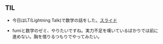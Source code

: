 ## TIL

* 今日はLT(Lightning Talk)で数学の話をした。[スライド](https://docs.google.com/presentation/d/1se6KxuPz-dor2qkh6_6et6dTxPK5UeLrGhFfsdHJcLU/edit?usp=sharing)

* fumiと数学のゼミ、やりたいですね。実力不足を嘆いているばかりでは前に進めない。胸を借りるつもりでやってみたい。